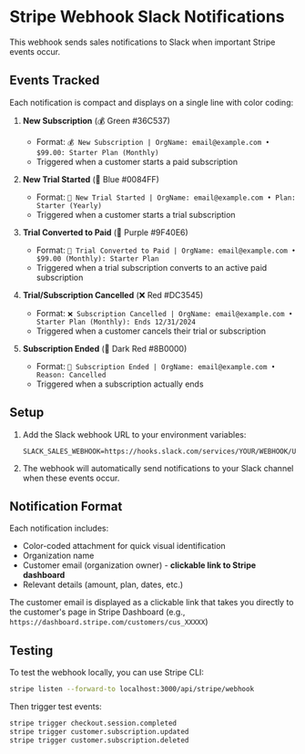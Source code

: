 # Stripe Webhook Slack Notifications

This webhook sends sales notifications to Slack when important Stripe events occur.

## Events Tracked

Each notification is compact and displays on a single line with color coding:

1. **New Subscription** (💰 Green #36C537)
   - Format: `💰 New Subscription | OrgName: email@example.com • $99.00: Starter Plan (Monthly)`
   - Triggered when a customer starts a paid subscription

2. **New Trial Started** (🎉 Blue #0084FF)
   - Format: `🎉 New Trial Started | OrgName: email@example.com • Plan: Starter (Yearly)`
   - Triggered when a customer starts a trial subscription

3. **Trial Converted to Paid** (🚀 Purple #9F40E6)
   - Format: `🚀 Trial Converted to Paid | OrgName: email@example.com • $99.00 (Monthly): Starter Plan`
   - Triggered when a trial subscription converts to an active paid subscription

4. **Trial/Subscription Cancelled** (❌ Red #DC3545)
   - Format: `❌ Subscription Cancelled | OrgName: email@example.com • Starter Plan (Monthly): Ends 12/31/2024`
   - Triggered when a customer cancels their trial or subscription

5. **Subscription Ended** (🚫 Dark Red #8B0000)
   - Format: `🚫 Subscription Ended | OrgName: email@example.com • Reason: Cancelled`
   - Triggered when a subscription actually ends

## Setup

1. Add the Slack webhook URL to your environment variables:

   ```
   SLACK_SALES_WEBHOOK=https://hooks.slack.com/services/YOUR/WEBHOOK/URL
   ```

2. The webhook will automatically send notifications to your Slack channel when these events occur.

## Notification Format

Each notification includes:

- Color-coded attachment for quick visual identification
- Organization name
- Customer email (organization owner) - **clickable link to Stripe dashboard**
- Relevant details (amount, plan, dates, etc.)

The customer email is displayed as a clickable link that takes you directly to the customer's page in Stripe Dashboard (e.g., `https://dashboard.stripe.com/customers/cus_XXXXX`)

## Testing

To test the webhook locally, you can use Stripe CLI:

```bash
stripe listen --forward-to localhost:3000/api/stripe/webhook
```

Then trigger test events:

```bash
stripe trigger checkout.session.completed
stripe trigger customer.subscription.updated
stripe trigger customer.subscription.deleted
```
